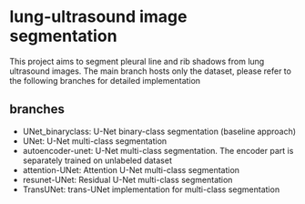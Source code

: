 # lung-ultrasound image segmentation
This project aims to segment pleural line and rib shadows from lung ultrasound images.
The main branch hosts only the dataset, please refer to the following branches for detailed implementation

## branches
- UNet_binaryclass:   U-Net binary-class segmentation (baseline approach)
- UNet:               U-Net multi-class segmentation
- autoencoder-unet:   U-Net multi-class segmentation. The encoder part is separately trained on unlabeled dataset
- attention-UNet:     Attention U-Net multi-class segmentation
- resunet-UNet:       Residual U-Net multi-class segmentation
- TransUNet:          trans-UNet implementation for multi-class segmentation
